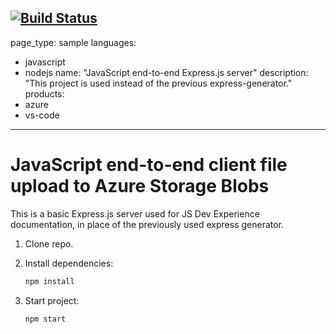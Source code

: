 [![Build Status](https://dev.azure.com/superadminDentaSoft/DentaSoftUi/_apis/build/status/VitaliyKostin.azure-pipeline-test?branchName=main)](https://dev.azure.com/superadminDentaSoft/DentaSoftUi/_build/latest?definitionId=9&branchName=main)
---
page_type: sample
languages:
- javascript
- nodejs
name: "JavaScript end-to-end Express.js server"
description: "This project is used instead of the previous express-generator."
products:
- azure
- vs-code
---

# JavaScript end-to-end client file upload to Azure Storage Blobs

This is a basic Express.js server used for JS Dev Experience documentation, in place of the previously used express generator. 

1. Clone repo.

1. Install dependencies: 

    ```bash
    npm install
    ```

1. Start project: 

    ```bash
    npm start
    ```
